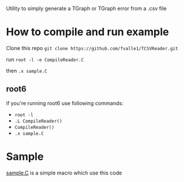 Utility to simply generate a TGraph or TGraph error from a .csv file

# How to compile and run example

Clone this repo
`git clone https://github.com/fvalle1/TCSVReader.git`

run `root -l -e CompileReader.C` 

then 
`.x sample.C`

## root6
if you're running root6 use following commands:
- `root -l`
- `.L CompileReader()`
- `CompileReader()`
- `.x sample.C`


# Sample

[sample.C](sample.C) is a simple macro which use this code
